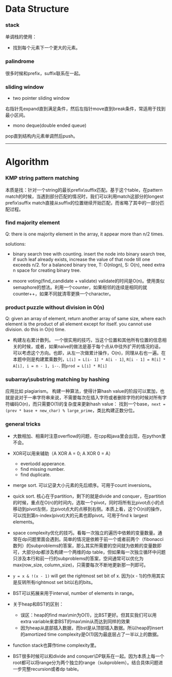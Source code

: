 # Data Structure

### stack

单调栈的使用：
- 找到每个元素下一个更大的元素。

### palindrome

很多时候和prefix，suffix联系在一起。

### sliding window

- two pointer sliding window

右指针先expand直到满足条件，然后左指针move直到break条件，常适用于找到最小区间。

- mono deque(double ended queue)

pop直到结构内元素单调然后push。

---

# Algorithm

### KMP string pattern matching

本质是找：针对一个string的最长prefix\suffix匹配。基于这个table，在pattern match的时候，当遇到部分匹配的情况时，我们可以利用match这部分的longest prefix\suffix match直接从suffix的位置继续开始匹配，而省略了其中的一部分匹配过程。

### find majority element

Q: there is one majority element in the array, it appear more than n/2 times. 

solutions:

- binary search tree with counting. 
insert the node into binary search tree, if such leaf already exists, increase the value of that node till one exceeds n/2. for a balanced binary tree, T: O(nlogn), S: O(n), need extra n space for creating binary tree.

- moore voting(find_candidate + validate)
validate的时间是O(n)。使用类似semaphore的想法。利用一个counter，如果相邻的连续是相同的就counter++，如果不同就清零更换一个character。

### product puzzle without division in O(n)

Q: given an array of element, return another array of same size, where each element is the product of all element except for itself. you cannot use division. do this in O(n) time.

- 构建左右累计数列。
一个很实用的技巧，当这个位置和其他所有位置的信息相关的时候，或者，如果naive的做法是基于每个点从中往外扩开的情况的话，可以考虑这个方向。也即，从左一次做累计操作，O(n)，同理从右也一遍。在本题中则是构建累乘数列，`L[i] = L[i- 1] * A[i - 1]`, `R[i - 1] = R[i] * A[i], i = n - 1, i--`. 则`prod = L[i] * R[i]`

### subarray\substring matching by hashing

应用比如 plagiarism。
构建一种算法，使得计算hash value的阶段可以累加，也就是说对于一串字符串来说，不需要每次在插入字符或者删除字符的时候对所有字符编码O(n)，而只需要O(1)的复杂度来更新hash value：
找到一个base，`next = (prev * base + new_char) % large_prime`，类比构建正数分位。


### general tricks

- 大数相加、相乘时注意overflow的问题，在cpp和java里会出现，在python里不会。

- XOR可以用来辅助（A XOR A = 0; A XOR 0 = A）
  - even\odd apperance.
  - find missing number.
  - find duplicate.
  
- merge sort. 可以记录大小元素的先后顺序。可用于count inversions。

- quick sort. 核心在于partition，剩下的就是divide and conquer，在partition的时候，重点在O(n)的时间内，选取一个pivot，同时将所有比pivot点小的点移动到pivot左侧，比pivot点大的点移到右侧。本质上看，这个O(n)的操作，可以找到第n-index(pivot)大的元素也即pivot。可用于find k largest elements。

- space complexity优化的技巧。看每一次独立的遍历中依赖的变量数量。通常在dp问题里面会遇到。简单的情况是依赖于前一个或者前两个（fibonacci数列）的subproblems的答案，那么其实所需要的空间就为依赖的变量数即可，大部分dp都涉及构建一个两维的dp table，但如果每一次独立循环中问题只涉及本行和前一行的subproblems的答案，空间通常可以优化为max(row_size, column_size)，只需要每次不断地更新那一列即可。

- `y = x & !(x - 1)` will get the rightmost set bit of x. 因为(x - 1)的作用其实是反转所有rightmost set bit以右的bits。

- BST可以拓展来用于interval, number of elements in range。

- 关于heap和BST的区别：
  - 误区：heap的find max\min为O(1)，比BST更好。但其实我们可以用extra variable来拿BST的max\min从而达到同样的效果
  - 因为heap从底部插入数据，而bst是从顶部插入数据。所以heap的insert的amortized time complexity是O(1)因为最底层占了一半以上的数据。
  
- function stack也算作time complexity里。
- BST很多时候可以和divide and conquer\DP联系在一起。因为本质上每一个root都可以将range分为两个独立的range（subproblem）。结合具体问题进一步完整recursion或者dp table。
